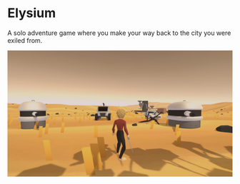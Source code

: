 # Elysium

A solo adventure game where you make your way back to the city you were exiled from.

![Screenshot](antoine-elysium.jpg)